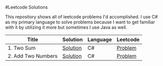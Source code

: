#Leetcode Solutions

This repository shows all of leetcode problems I'd accomplished. I use C# as my primary language to solve problems because I want to get familiar with it by utilizing it more but sometimes I use Java as well.

| Title                    | Solution | Language   | Leetcode |
| ------------------------ | -------- | ---------- | ------- |
| 1. Two Sum | [Solution](https://github.com/mtmmy/Leetcode/blob/master/Csharp/Leetcode/Solutions/TwoSum.cs) | C# | [Problem](https://leetcode.com/problems/two-sum) |
| 2. Add Two Numbers | [Solution](https://github.com/mtmmy/Leetcode/blob/master/Csharp/Leetcode/Solutions/AddTwoNumbers.cs) | C# | [Problem](https://leetcode.com/problems/add-two-numbers) |